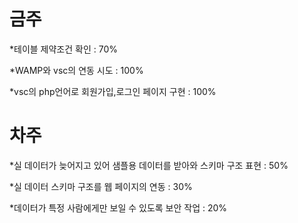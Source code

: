 # 금주
*테이블 제약조건 확인 : 70%

*WAMP와 vsc의 연동 시도 : 100%

*vsc의 php언어로 회원가입,로그인 페이지 구현 : 100%

# 차주
*실 데이터가 늦어지고 있어 샘플용 데이터를 받아와 스키마 구조 표현 : 50%

*실 데이터 스키마 구조를 웹 페이지의 연동 : 30%

*데이터가 특정 사람에게만 보일 수 있도록 보안 작업 : 20%

